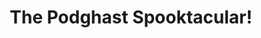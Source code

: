 ---
title: The Podghast Spooktacular!
id: podghast-spooktacular
image: logo-podghast.png
order: 5
facebook: podghast
twitter: podghast
soundcloud: the-podghast-spooktacular
soundcloud-playlist: 57449459
itunes: the-podghast-spooktacular/id939757681
description: Welcome... to the <em>PODGHAST SPOOKTACULAR</em>! The scariest podcast ever created, featuring 100% true tales retold by eccentric scientist Dr Heinrich Von Schtupplegap MD. 
category: Comedy
explicit: "Yes"
---